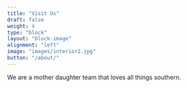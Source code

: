 ```yaml
---
title: "Visit Us"
draft: false
weight: 4
type: "block"
layout: "block-image"
alignment: "left"
image: "images/interior2.jpg"
button: "/about/"
---
```

We are a mother daughter team that loves all things southern.